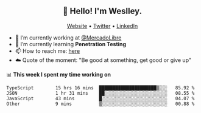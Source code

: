 <h2 align="center">👋 Hello! I'm Weslley.</h2>
<p align="center">
  <a href="http://weslleyneri.com.br">Website</a> •
  <a href="https://twitter.com/Weslley_Neri">Twitter</a> •
  <a href="https://www.linkedin.com/in/weslley-neri-3658908b">LinkedIn</a>
</p>


- 🔭 I’m currently working at [@MercadoLibre](https://github.com/mercadolibre)
- 🌱 I’m currently learning **Penetration Testing**
- 📫 How to reach me: [here](mailto:weslley39@gmail.com)
- ☁️ Quote of the moment: "Be good at something, get good or give up"

📊 **This week I spent my time working on**
<!--START_SECTION:waka-->

```text
TypeScript        15 hrs 16 mins  █████████████████████▒░░░   85.92 %
JSON              1 hr 31 mins    ██░░░░░░░░░░░░░░░░░░░░░░░   08.55 %
JavaScript        43 mins         █░░░░░░░░░░░░░░░░░░░░░░░░   04.07 %
Other             9 mins          ▒░░░░░░░░░░░░░░░░░░░░░░░░   00.88 %
```

<!--END_SECTION:waka-->

<!-- Inspired by https://github.com/gruselhaus/gruselhaus -->
